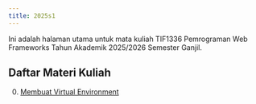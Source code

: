 ```yaml
---
title: 2025s1
---
```


Ini adalah halaman utama untuk mata kuliah TIF1336 Pemrograman Web Frameworks Tahun Akademik 2025/2026 Semester Ganjil.

## Daftar Materi Kuliah
0. [Membuat Virtual Environment](00-membuat-virtual-environment.md)

